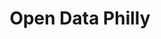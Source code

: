 ---
schema: default
title: Open Data Philly
organization: Sample Department
notes: "This is a sample dataset showcasing Open Data Phila and the use of markdown. \
 **Bold** *Italics* ***Both and Italics***  \
 Contribute to our JKAN instance via [GitHub](https://github.com/azavea/opendataphilly-jkan)."

resources:
  - name: Main Website
    url: 'https://opendataphilly.org/'
    format: html
  - name: Project Open Data Metadata Schema v1.1 JSON 
    url: 'https://opendataphilly.org/data.json'
    format: json
  - name: JKAN JSON
    url: 'https://opendataphilly.org/data.json'
    format: json
category:
  - Transportation
---